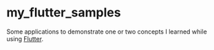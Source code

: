# my_flutter_samples

Some applications to demonstrate one or two concepts I learned while using [Flutter](https://flutter.dev).